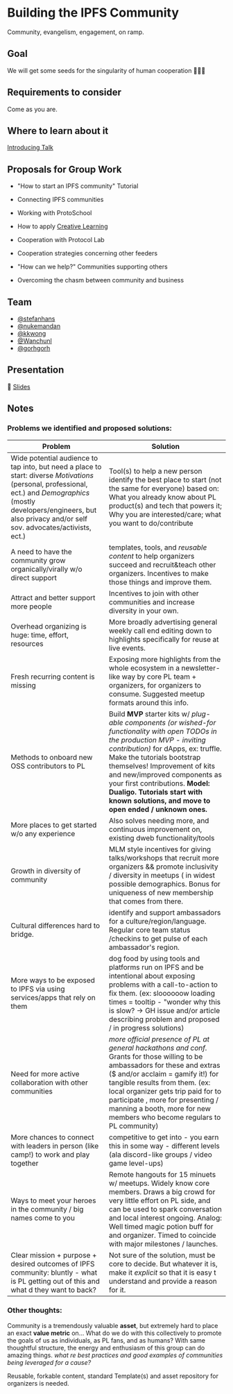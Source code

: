# Building the IPFS Community

Community, evangelism, engagement, on ramp.

## Goal

We will get some seeds for the singularity of human cooperation 🌱🌱🌱

## Requirements to consider

Come as you are.

## Where to learn about it

[Introducing Talk](https://gitpitch.com/stefanhans/building-the-ipfs-community#/)

## Proposals for Group Work

- "How to start an IPFS community" Tutorial 

- Connecting IPFS communities

- Working with ProtoSchool

- How to apply [Creative Learning](https://web.media.mit.edu/~mres/papers/kindergarten-learning-approach.pdf)

- Cooperation with Protocol Lab

- Cooperation strategies concerning other feeders

- "How can we help?" Communities supporting others

- Overcoming the chasm between community and business

## Team

* [@stefanhans](https://github.com/stefanhans)
* [@nukemandan](https://github.com/nukemandan)
* [@kkwong](https://github.com/kkwong)
* [@Wanchunl](https://github.com/Wanchunl)
* [@gorhgorh](https://github.com/gorhgorh)

## Presentation

🎤 [Slides](https://docs.google.com/presentation/d/105KwT6ZmcneywGnvUyww5y-u_GHSY0FFQ0yIXZQf7Y0/edit#slide=id.g5c6a5171f6_0_122)

## Notes

### Problems we identified and proposed solutions:
 Problem | Solution
  --------|----------
Wide potential audience to tap into, but need a place to start: diverse *Motivations* (personal, professional, ect.) and *Demographics* (mostly developers/engineers, but also privacy and/or self sov. advocates/activists, ect.) | Tool(s) to help a new person identify the best place to start (not the same for everyone) based on: What you already know about PL product(s) and tech that powers it; Why you are interested/care; what you want to do/contribute
A need to have the community grow organically/virally w/o direct support | templates, tools, and *reusable content* to help organizers succeed and recruit&teach other organizers. Incentives to make those things and improve them.
Attract and better support more people | Incentives to join with other communities and increase diversity in your own.
Overhead organizing is huge: time, effort, resources | More broadly advertising general weekly call end editing down to highlights specifically for reuse at live events. 
Fresh recurring content is missing | Exposing more highlights from the whole ecosystem in a newsletter-like way by core PL team + organizers, for organizers to consume. Suggested meetup formats around this info. 
Methods to onboard new OSS contributors to PL | Build **MVP** starter kits w/ *plug-able components (or wished-for functionality with open TODOs in the production MVP - inviting contribution)* for dApps, ex: truffle. Make the tutorials bootstrap themselves! Improvement of kits and new/improved components as your first contributions. **Model: Dualigo. Tutorials start with known solutions, and move to open ended / unknown ones.**
More places to get started w/o any experience | Also solves needing more, and continuous improvement on, existing dweb functionality/tools
Growth in diversity of community | MLM style incentives for giving talks/workshops that recruit more organizers && promote inclusivity / diversity in meetups ( in widest possible demographics. Bonus for uniqueness of new membership that comes from there.  
Cultural differences hard to bridge. | identify and support ambassadors for a culture/region/language. Regular core team status /checkins to get pulse of each ambassador's region. 
More ways to be exposed to IPFS via using services/apps that rely on them | dog food by using tools and platforms run on IPFS and be intentional about exposing problems with a call-to-action to fix them. (ex: sloooooow loading times = tooltip - "wonder why this is slow? -> GH issue and/or article describing problem and proposed / in progress solutions)
Need for more active collaboration with other communities | *more official presence of PL at general hackathons and conf.* Grants for those willing to be ambassadors for these and extras ($ and/or acclaim = gamify it!) for tangible results from them. (ex: local organizer gets trip paid for to participate , more for presenting / manning a booth, more for new members who become regulars to PL community) 
More chances to connect with leaders in person (like camp!) to work and play together | competitive to get into - you earn this in some way - different levels (ala discord-like groups / video game level-ups)
Ways to meet your heroes in the community / big names come to you | Remote hangouts for 15 minuets w/ meetups. Widely know core members. Draws a big crowd for very little effort on PL side, and can be used to spark conversation and local interest ongoing. Analog: Well timed magic potion buff for and organizer. Timed to coincide with major milestones / launches.
Clear mission + purpose + desired outcomes of IPFS community: bluntly - what is PL getting out of this and what d they want to back? | Not sure of the solution, must be core to decide. But whatever it is, make it *explicit* so that it is easy t understand and provide a reason for it. 

 
### Other thoughts:
Community is a tremendously valuable **asset**, but extremely hard to place an exact **value metric** on... What do we do with this collectively to promote the goals of us as individuals, as PL fans, and as humans? With same thoughtful structure, the energy and enthusiasm of this group can do amazing things. *what re best practices and good examples of communities being leveraged for a cause?*

Reusable, forkable content, standard Template(s) and asset repository for organizers is needed.

